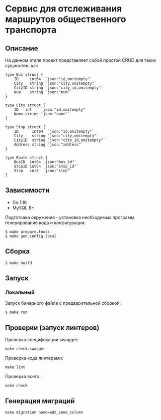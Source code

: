 # Сервис для отслеживания маршрутов общественного транспорта

## Описание

На данном этапе проект представляет собой простой CRUD для таких сущностей, как 

```
type Bus struct {
	ID     int64  `json:"id,omitempty"`
	City   string `json:"city,omitempty"`
	CityID string `json:"city_id,omitempty"`
	Num    string `json:"num"`
}
```
```
type City struct {
	ID   int    `json:"id,omitempty"`
	Name string `json:"name"`
}
```
```
type Stop struct {
	ID      int64  `json:"id,omitempty"`
	City    string `json:"city,omitempty"`
	CityID  string `json:"city_id,omitempty"`
	Address string `json:"address"`
}
```
```
type Route struct {
	BusID  int64 `json:"bus_id"`
	StopID int64 `json:"stop_id"`
	Step   int8  `json:"step"`
}
```

## Зависимости

* Go 1.16
* MySQL 8+

Подготовка окружения - установка необходимых программ, генерирование кода и конфигурации:

```shell script
$ make prepare.tools
$ make gen.config.local
```

## Сборка

```shell script
$ make build
```

## Запуск

### Локальный

Запуск бинарного файла с предварительной сборкой:

```shell script
$ make run
```

## Проверки (запуск линтеров)

Проверка спецификации swagger:
```shell script
make check.swagger
```

Проверка кода линтерами:
```shell script
make lint
```

Проверка всего:
```shell script
make check
```

## Генерация миграций

```shell script
make migration name=add_some_column
```
